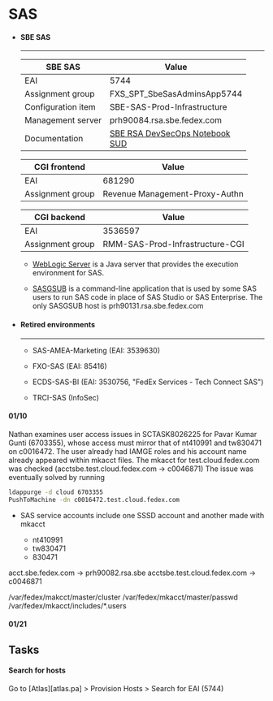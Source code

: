 # SAS

<div class="grid cards" markdown>

-   #### SBE SAS

    ---


    SBE SAS             | Value
    ---                 | ---
    EAI                 | 5744
    Assignment group    | FXS_SPT_SbeSasAdminsApp5744
    Configuration item  | SBE-SAS-Prod-Infrastructure
    Management server   | prh90084.rsa.sbe.fedex.com
    Documentation       | [SBE RSA DevSecOps Notebook](https://myfedex.sharepoint.com/:o:/r/teams/SBERSADevSecOps/SiteAssets/SBE%20RSA%20DevSecOps%20Notebook?d=wdc8ec9f0f70140a1acb5fed2fbdf339b)<br/>[SUD](https://myfedex.sharepoint.com/:w:/r/teams/FedEx-TransitionCollaboration/Shared%20Documents/Datacenter/Knowledge%20Transfer/Session%20Understanding%20Document%20(SUD)/Linux/SAS%20LINUX/SBE%20SAS_SUD%20All%20Sessions.docx)

    CGI frontend        | Value
    ---                 | ---
    EAI                 | 681290
    Assignment group    | Revenue Management-Proxy-Authn

    CGI backend         | Value
    ---                 | ---
    EAI                 | 3536597
    Assignment group    | RMM-SAS-Prod-Infrastructure-CGI
    
    -   [WebLogic Server](https://support.sas.com/documentation/configuration/serverinstallations/weblogic/) is a Java server that provides the execution environment for SAS.

    -   [SASGSUB](https://documentation.sas.com/doc/en/pgmsascdc/9.4_3.5/gridref/p0bjesvjde359nn1bfikmlzfk80b.htm) is a command-line application that is used by some SAS users to run SAS code in place of SAS Studio or SAS Enterprise. 
        The only SASGSUB host is prh90131.rsa.sbe.fedex.com

-   #### Retired environments

    ---

    - SAS-AMEA-Marketing (EAI: 3539630)

    - FXO-SAS (EAI: 85416)

    - ECDS-SAS-BI (EAI: 3530756, "FedEx Services - Tech Connect SAS")

    - TRCI-SAS (InfoSec)


</div>

#### 01/10

Nathan examines user access issues in SCTASK8026225 for Pavar Kumar Gunti (6703355), whose access must mirror that of nt410991 and tw830471 on c0016472.
The user already had IAMGE roles and his account name already appeared within mkacct files.
The mkacct for test.cloud.fedex.com was checked (acctsbe.test.cloud.fedex.com -> c0046871)
The issue was eventually solved by running

```sh
ldappurge -d cloud 6703355
PushToMachine -dn c0016472.test.cloud.fedex.com
```

- SAS service accounts include one SSSD account and another made with mkacct

    - nt410991
    - tw830471
    - 830471

acct.sbe.fedex.com -> prh90082.rsa.sbe
acctsbe.test.cloud.fedex.com -> c0046871

/var/fedex/makcct/master/cluster 
/var/fedex/mkacct/master/passwd
/var/fedex/mkacct/includes/*.users


#### 01/21




## Tasks

#### Search for hosts

Go to [Atlas][atlas.pa] > Provision Hosts > Search for EAI (5744)
